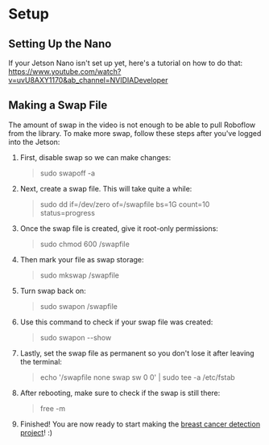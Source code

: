 # Setup
## Setting Up the Nano
If your Jetson Nano isn't set up yet, here's a tutorial on how to do that: https://www.youtube.com/watch?v=uvU8AXY1170&ab_channel=NVIDIADeveloper

## Making a Swap File
The amount of swap in the video is not enough to be able to pull Roboflow from the library. To make more swap, follow these steps after you've logged into the Jetson: <br />
1. First, disable swap so we can make changes: 
    >sudo swapoff -a
2. Next, create a swap file. This will take quite a while: 
    >sudo dd if=/dev/zero of=/swapfile bs=1G count=10 status=progress
3. Once the swap file is created, give it root-only permissions:
    >sudo chmod 600 /swapfile
4. Then mark your file as swap storage:
    >sudo mkswap /swapfile
5. Turn swap back on:
    >sudo swapon /swapfile
6. Use this command to check if your swap file was created:
    >sudo swapon --show
7. Lastly, set the swap file as permanent so you don't lose it after leaving the terminal:
    >echo '/swapfile none swap sw 0 0' | sudo tee -a /etc/fstab
8. After rebooting, make sure to check if the swap is still there:
    >free -m
9. Finished! You are now ready to start making the [breast cancer detection project](https://github.com/angelicamanigque/Breast-Cancer-Detection-Using-the-NVIDIA-Jetson-Nano-2GB-Developer-Kit/blob/main/Creating_The_Project.md)! :)
